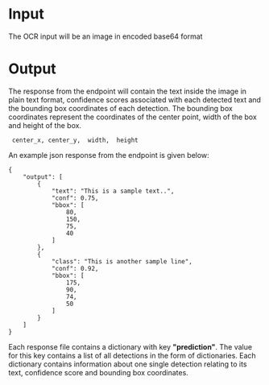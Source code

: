 # Input
The OCR input will be an image in encoded base64 format 
# Output
The response from the endpoint will contain the text inside the image in plain text format, confidence scores associated with each detected text and the bounding box coordinates of each detection. The bounding box coordinates represent the coordinates of the center point, width of the box and height of the box.

`
center_x,
center_y, 
width, 
height`


An example json response from the endpoint is given below:
```
{
    "output": [
        {
            "text": "This is a sample text..",
            "conf": 0.75,
            "bbox": [
                80,
                150,
                75,
                40
            ]
        },
        {
            "class": "This is another sample line",
            "conf": 0.92,
            "bbox": [
                175,
                90,
                74,
                50
            ]
        }
    ]
}
```

Each response file contains a dictionary with key **"prediction"**.
The value for this key contains a list of all detections in the form of dictionaries. Each dictionary contains information about one single detection relating to its text, confidence score and bounding box coordinates.